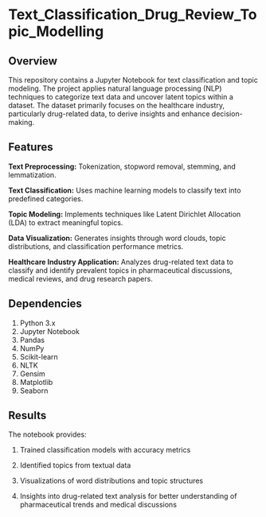 # Text_Classification_Drug_Review_Topic_Modelling

## **Overview**

This repository contains a Jupyter Notebook for text classification and topic modeling. The project applies natural language processing (NLP) techniques to categorize text data and uncover latent topics within a dataset. The dataset primarily focuses on the healthcare industry, particularly drug-related data, to derive insights and enhance decision-making.

## **Features**

**Text Preprocessing:** Tokenization, stopword removal, stemming, and lemmatization.

**Text Classification:** Uses machine learning models to classify text into predefined categories.

**Topic Modeling:** Implements techniques like Latent Dirichlet Allocation (LDA) to extract meaningful topics.

**Data Visualization:** Generates insights through word clouds, topic distributions, and classification performance metrics.

**Healthcare Industry Application:** Analyzes drug-related text data to classify and identify prevalent topics in pharmaceutical discussions, medical reviews, and drug research papers.

## **Dependencies**

1. Python 3.x
2. Jupyter Notebook
3. Pandas
4. NumPy
5. Scikit-learn
6. NLTK
7. Gensim
8. Matplotlib
9. Seaborn

## **Results**

The notebook provides:

1. Trained classification models with accuracy metrics

2. Identified topics from textual data

3. Visualizations of word distributions and topic structures

4. Insights into drug-related text analysis for better understanding of pharmaceutical trends and medical discussions
